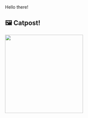 Hello there!



## 🖼️ Catpost!

<sub>
    <img src="https://cdn2.thecatapi.com/images/dua.jpg" height="256">
</sub>

